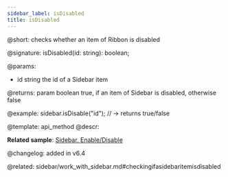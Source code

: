 ```yaml
---
sidebar_label: isDisabled
title: isDisabled
---          
```


@short: checks whether an item of Ribbon is disabled

@signature: isDisabled(id: string): boolean;

@params:
- id	string		the id of a Sidebar item

@returns:
param 	boolean		true, if an item of Sidebar is disabled, otherwise false


@example:
sidebar.isDisable("id"); // -> returns true/false

@template: api_method
@descr:

**Related sample**: [Sidebar. Enable/Disable](https://snippet.dhtmlx.com/ea9fywne)

@changelog: added in v6.4

@related: sidebar/work_with_sidebar.md#checkingifasidebaritemisdisabled
